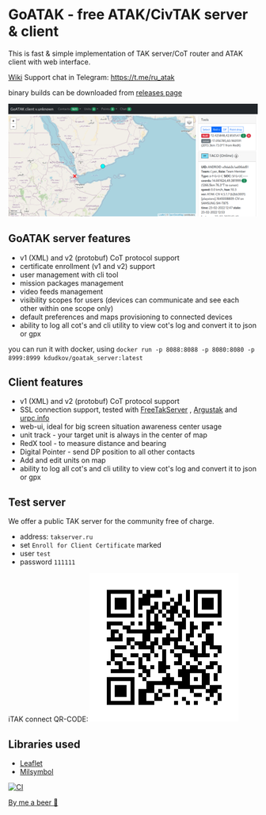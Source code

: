 # GoATAK - free ATAK/CivTAK server & client

This is fast & simple implementation of TAK server/CoT router and ATAK client with web interface.

[Wiki](https://github.com/kdudkov/goatak/wiki)
Support chat in Telegram: https://t.me/ru_atak

binary builds can be downloaded
from [releases page](https://github.com/kdudkov/goatak/releases)

![Client screen](img/client.png?raw=true "Client csreen")

## GoATAK server features

* v1 (XML) and v2 (protobuf) CoT protocol support
* certificate enrollment (v1 and v2) support
* user management with cli tool
* mission packages management
* video feeds management
* visibility scopes for users (devices can communicate and see each other within one scope only)
* default preferences and maps provisioning to connected devices
* ability to log all cot's and cli utility to view cot's log and convert it to json or gpx

you can run it with docker, using `docker run -p 8088:8088 -p 8080:8080 -p 8999:8999 kdudkov/goatak_server:latest`

## Client features

* v1 (XML) and v2 (protobuf) CoT protocol support
* SSL connection support, tested with [FreeTakServer](https://github.com/FreeTAKTeam/FreeTakServer)
  , [Argustak](https://argustak.com/) and [urpc.info](https://urpc.info/)
* web-ui, ideal for big screen situation awareness center usage
* unit track - your target unit is always in the center of map
* RedX tool - to measure distance and bearing
* Digital Pointer - send DP position to all other contacts
* Add and edit units on map
* ability to log all cot's and cli utility to view cot's log and convert it to json or gpx

## Test server

We offer a public TAK server for the community free of charge.

* address: `takserver.ru`
* set `Enroll for Client Certificate` marked
* user `test`
* password `111111`

iTAK connect QR-CODE:
![QR](img/qr.png?raw=true "QR")

## Libraries used

* [Leaflet](https://leafletjs.com/)
* [Milsymbol](https://github.com/spatialillusions/milsymbol)

[![CI](https://github.com/kdudkov/goatak/actions/workflows/main.yml/badge.svg?branch=master)](https://github.com/kdudkov/goatak/actions/workflows/main.yml)

[By me a beer 🍺](https://buymeacoffee.com/kdudkov)
